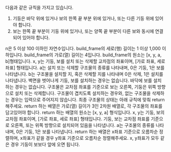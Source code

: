 다음과 같은 규칙을 가지고 있습니다.

1. 기둥은 바닥 위에 있거나 보의 한쪽 끝 부분 위에 있거나, 또는 다른 기둥 위에 있어야 합니다.
2. 보는 한쪽 끝 부분이 기둥 위에 있거나, 또는 양쪽 끝 부분이 다른 보와 동시에 연결되어 있어야 합니다.

n은 5 이상 100 이하인 자연수입니다.
build_frame의 세로(행) 길이는 1 이상 1,000 이하입니다.
build_frame의 가로(열) 길이는 4입니다.
build_frame의 원소는 [x, y, a, b]형태입니다.
x, y는 기둥, 보를 설치 또는 삭제할 교차점의 좌표이며, [가로 좌표, 세로 좌표] 형태입니다.
a는 설치 또는 삭제할 구조물의 종류를 나타내며, 0은 기둥, 1은 보를 나타냅니다.
b는 구조물을 설치할 지, 혹은 삭제할 지를 나타내며 0은 삭제, 1은 설치를 나타냅니다.
벽면을 벗어나게 기둥, 보를 설치하는 경우는 없습니다.
바닥에 보를 설치 하는 경우는 없습니다.
구조물은 교차점 좌표를 기준으로 보는 오른쪽, 기둥은 위쪽 방향으로 설치 또는 삭제합니다.
구조물이 겹치도록 설치하는 경우와, 없는 구조물을 삭제하는 경우는 입력으로 주어지지 않습니다.
최종 구조물의 상태는 아래 규칙에 맞춰 return 해주세요.
return 하는 배열은 가로(열) 길이가 3인 2차원 배열로, 각 구조물의 좌표를 담고있어야 합니다.
return 하는 배열의 원소는 [x, y, a] 형식입니다.
x, y는 기둥, 보의 교차점 좌표이며, [가로 좌표, 세로 좌표] 형태입니다.
기둥, 보는 교차점 좌표를 기준으로 오른쪽, 또는 위쪽 방향으로 설치되어 있음을 나타냅니다.
a는 구조물의 종류를 나타내며, 0은 기둥, 1은 보를 나타냅니다.
return 하는 배열은 x좌표 기준으로 오름차순 정렬하며, x좌표가 같을 경우 y좌표 기준으로 오름차순 정렬해주세요.
x, y좌표가 모두 같은 경우 기둥이 보보다 앞에 오면 됩니다.